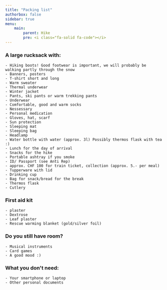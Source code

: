 ```yaml
---
title: "Packing list"
authorbox: false
sidebar: true
menu: 
    main:
        parent: Hike
        pre: <i class="fa-solid fa-code"></i>
---
```


### A large rucksack with:

    - Hiking boots! Good footwear is important, we will probably be walking partly through the snow
    - Banners, posters
    - T-shirt short and long
    - Warm sweater
    - Thermal underwear
    - Winter jacket
    - Pants, ski pants or warm trekking pants
    - Underwear
    - Comfortable, good and warm socks
    - Nessessary
    - Personal medication
    - Gloves, hat, scarf
    - Sun protection
    - Sleeping mat
    - Sleeping bag
    - Headlamp
    - Water bottle with water (approx. 3l) Possibly thermos flask with tea :)
    - Lunch for the day of arrival
    - Snacks for the hike
    - Portable ashtray if you smoke
    - ID/ Passport (see Anti Rep)
    - approx. CHF 100 for train ticket, collection (approx. 5.- per meal)
    - Tupperware with lid
    - Drinking cup
    - Bag for snack/bread for the break
    - Thermos flask
    - Cutlery


### First aid kit

    - plaster
    - Dextrose
    - Leaf plaster
    - Rescue warming blanket (gold/silver foil)


### Do you still have room?

    - Musical instruments
    - Card games
    - A good mood :)


### What you don't need:

    - Your smartphone or laptop
    - Other personal documents
